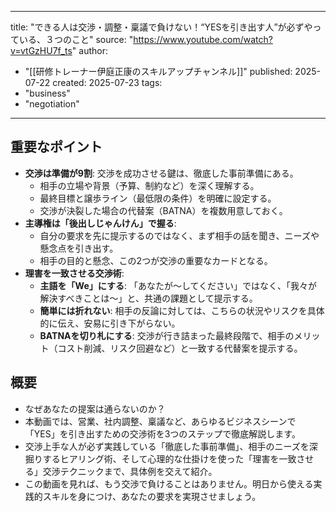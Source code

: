 
---
title: "できる人は交渉・調整・稟議で負けない！“YESを引き出す人”が必ずやっている、３つのこと"
source: "https://www.youtube.com/watch?v=vtGzHU7f_ts"
author:
  - "[[研修トレーナー伊庭正康のスキルアップチャンネル]]"
published: 2025-07-22
created: 2025-07-23
tags:
  - "business"
  - "negotiation"
---

## 重要なポイント

- **交渉は準備が9割**: 交渉を成功させる鍵は、徹底した事前準備にある。
    - 相手の立場や背景（予算、制約など）を深く理解する。
    - 最終目標と譲歩ライン（最低限の条件）を明確に設定する。
    - 交渉が決裂した場合の代替案（BATNA）を複数用意しておく。
- **主導権は「後出しじゃんけん」で握る**: 
    - 自分の要求を先に提示するのではなく、まず相手の話を聞き、ニーズや懸念点を引き出す。
    - 相手の目的と懸念、この2つが交渉の重要なカードとなる。
- **理害を一致させる交渉術**:
    - **主語を「We」にする**: 「あなたが〜してください」ではなく、「我々が解決すべきことは〜」と、共通の課題として提示する。
    - **簡単には折れない**: 相手の反論に対しては、こちらの状況やリスクを具体的に伝え、安易に引き下がらない。
    - **BATNAを切り札にする**: 交渉が行き詰まった最終段階で、相手のメリット（コスト削減、リスク回避など）と一致する代替案を提示する。

## 概要

- なぜあなたの提案は通らないのか？
- 本動画では、営業、社内調整、稟議など、あらゆるビジネスシーンで「YES」を引き出すための交渉術を3つのステップで徹底解説します。
- 交渉上手な人が必ず実践している「徹底した事前準備」、相手のニーズを深掘りするヒアリング術、そして心理的な仕掛けを使った「理害を一致させる」交渉テクニックまで、具体例を交えて紹介。
- この動画を見れば、もう交渉で負けることはありません。明日から使える実践的スキルを身につけ、あなたの要求を実現させましょう。
